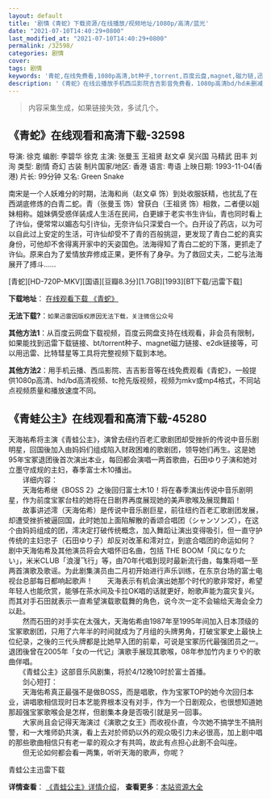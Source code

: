 ```yaml
---
layout: default
title: '剧情《青蛇》下载资源/在线播放/视频地址/1080p/高清/蓝光'
date: "2021-07-10T14:40:29+0800"
last_modified_at: "2021-07-10T14:40:29+0800"
permalink: /32598/
categories: 剧情
cover:
tags: 剧情
keywords: '青蛇,在线免费看,1080p高清,bt种子,torrent,百度云盘,magnet,磁力链,迅雷下载资源'
description: '《青蛇》在线云播放手机西瓜影院吉吉影音免费看，1080p高清bd/hd未删减完整版和tc抢先枪版，mkv/mp4格式，附带bt/torrent种子、magnet/磁力链、百度云盘、网盘资源迅雷下载链接'
---
```


>内容采集生成，如果链接失效，多试几个。


## 《青蛇》在线观看和高清下载-32598

导演: 徐克 编剧: 李碧华 徐克 主演: 张曼玉 王祖贤 赵文卓 吴兴国 马精武 田丰 刘洵 类型: 剧情 奇幻 古装 制片国家/地区: 香港 语言: 粤语 上映日期: 1993-11-04(香港) 片长: 99分钟 又名: Green Snake

南宋是一个人妖难分的时期，法海和尚（赵文卓 饰）到处收服妖精，也扰乱了在西湖底修炼的白青二蛇。青（张曼玉 饰）曾获白（王祖贤 饰）相救，二者便以姐妹相称。姐妹俩受惑佯装成人生活在民间，白更嫁于老实书生许仙，青也同时看上了许仙，便常常以媚态勾引许仙，无奈许仙只深爱白一个。白开设了药店，以为可以自此过上安定的生活，可许仙却受不了青的百般挑逗，更发现了青白二蛇的真实身份，可他却不舍得离开家中的天姿国色。法海得知了青白二蛇的下落，更抓走了许仙。原来白为了爱情放弃修成正果，更怀有了身孕。为了救回丈夫，二蛇与法海展开了搏斗……


[青蛇][HD-720P-MKV][国语][豆瓣8.3分][1.7GB][1993][BT下载/迅雷下载]

**下载地址**： [在线观看下载 《青蛇》](https://www.btdx8.com/torrent/green_snake_1993.html) 


**无法下载?**：`如果迅雷因版权原因无法下载，关注微信公众号 `

**其他方法1**：从百度云网盘下载视频，百度云网盘支持在线观看，非会员有限制，如果能找到迅雷下载链接、bt/torrent种子、magnet磁力链接、e2dk链接等，可以用迅雷、比特彗星等工具将完整视频下载到本地。

**其他方法2**：用手机云播、西瓜影院、吉吉影音等在线免费观看《青蛇》，一般提供1080p高清、hd/bd高清视频、tc抢先版视频，视频为mkv或mp4格式，不同站点视频质量和播放速度不同。


## 《青蛙公主》在线观看和高清下载-45280

天海祐希将主演《青蛙公主》，演曾去纽约百老汇歌剧团却受挫折的传说中音乐剧明星，回国後加入由妈妈们组成陷入财政困难的歌剧团，领导她们再生。这是她95年宝冢退团後首次演出本业，每回都会演唱一两首歌曲，石田ゆり子演和她对立墨守成规的主妇，春季富士木10播出。<br />　　详细内容：<br />　　天海佑希继《BOSS 2》之後回归富士木10！将在春季演出传说中音乐剧明星，作为前度宝冢台柱的她将在日剧界再度展现她的美声歌喉及展现舞蹈！<br />　　故事讲述澪（天海佑希）是传说中音乐剧巨星，前往纽约百老汇歌剧团发展，却遭受挫折被逼回国，此时她加上面陷解散的香颂合唱团（シャンソンズ），在这个由妈妈组成的团，澪决定打破传统概念，加入舞蹈让演出变得吸引，但一直守护传统的主妇忠子（石田ゆり子）却反对改革和澪对立，到底合唱团的命运如何？　　剧中天海佑希及其他演员将会大唱怀旧名曲，包括 THE BOOM「风になりたい」，米米CLUB「浪漫飞行」等，由70年代唱到现时最新流行曲，每集将唱一至两首演歌及歌谣。为此剧集演员由二月初开始进行声乐训练，在东京台场的富士电视台总部每日都响起歌声！　　天海表示有机会演出她那个时代的歌非常好，希望年轻人也能欣赏，能够在茶水间及卡拉OK唱的话就更好，盼歌声能为震灾复兴。而其对手石田就表示一直希望演载歌载舞的角色，说今次一定不会输给天海会全力以赴。<br />　　然而石田的对手实在太强大，天海佑希由1987年至1995年间加入日本顶级的宝冢歌剧团，只用了六年半的时间就成为了月组的头牌男角，打破宝冢史上最快上位纪录，之後的三代头牌都是比她早入团的前辈，可说是宝冢历代最强团员之一。退团後曾在2005年「女の一代记」演歌手展现其歌喉，08年参加竹内まりや的歌曲伴唱。<br />　　《青蛙公主》这部音乐风剧集，将於4/12晚10时於富士首播。<br />　　剑心短打：<br />　　天海佑希真正最强不是做BOSS，而是唱歌，作为宝冢TOP的她今次回归本业，讲唱歌相信现时日本艺能界根本没有对手，作为一个日剧观众，也很想知道她那超强宝冢歌喉会是怎样，但剧集本身是否吸引就是另一回事。<br />　　大家尚且会记得天海演过《演歌之女王》而收视仆直，今次她不搞学生不搞刑警，和一大堆师奶共演，看上去对於师奶以外的观众吸引力未必很高，加上剧中唱的那些歌曲相信只有老一辈的观众才有共鸣，故此有点担心此剧不会叫座。<br />　　但无论如何都会看一两集，听听天海的歌声，你呢？


青蛙公主迅雷下载

**详情查看**： [《青蛙公主》详情介绍](/movie/45280/)， **查看更多**：[本站资源大全](/movie/t/all/)


